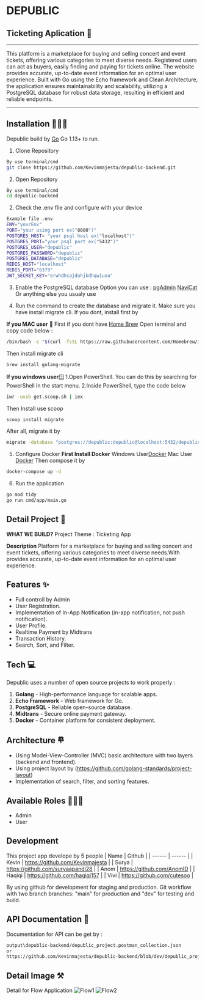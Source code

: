 # DEPUBLIC

## Ticketing Aplication 🎫

---

This platform is a marketplace for buying and selling concert and event tickets, offering various categories to meet diverse needs. Registered users can act as buyers, easily finding and paying for tickets online. The website provides accurate, up-to-date event information for an optimal user experience. Built with Go using the Echo framework and Clean Architecture, the application ensures maintainability and scalability, utilizing a PostgreSQL database for robust data storage, resulting in efficient and reliable endpoints.

---

## Installation 👨🏻‍💻

Depublic build by [Go](https://go.dev/dl/) Go 1.13+ to run.

1. Clone Repository

```sh
By use terminal/cmd
git clone https://github.com/Kevinmajesta/depublic-backend.git
```

2. Open Repository

```sh
By use terminal/cmd
cd depublic-backend
```

2. Check the .env file and configure with your device

```sh
Example file .env
ENV="yourEnv"
PORT="your using port ex("8080")"
POSTGRES_HOST= "your psql host ex("localhost")"
POSTGRES_PORT="your psql port ex("5432")"
POSTGRES_USER="depublic"
POSTGRES_PASSWORD="depublic"
POSTGRES_DATABASE="depublic"
REDIS_HOST="localhost"
REDIS_PORT="6379"
JWT_SECRET_KEY="erwhdhsajdahjkdhqwiuou"
```

3. Enable the PostgreSQL database
   Option you can use :
   [pgAdmin](https://www.pgadmin.org/)
   [NaviCat](https://www.navicat.com/en/download/navicat-premium?gad_source=1&gclid=CjwKCAjwmYCzBhA6EiwAxFwfgFWv6YNc_nwrdL5BByjvaEmUNbzD0vvg-tHgv7x6rFyIx-zSdWYQWhoCRP0QAvD_BwE)
   Or anything else you usualy use

4. Run the command to create the database and migrate it.
   Make sure you have install migrate cli.
   If you dont, install first by

**If you MAC user** 🍏
First if you dont have [Home Brew](https://brew.sh/)
Open terminal and copy code below :

```sh
/bin/bash -c "$(curl -fsSL https://raw.githubusercontent.com/Homebrew/install/HEAD/install.sh)"
```

Then install migrate cli

```sh
brew install golang-migrate
```

**If you windows user**🪟
1.Open PowerShell. You can do this by searching for PowerShell in the start menu.
2.Inside PowerShell, type the code below

```sh
iwr -useb get.scoop.sh | iex
```

Then Install use scoop

```sh
scoop install migrate
```

After all, migrate it by

```sh
migrate -database "postgres://depublic:depublic@localhost:5432/depublic?sslmode=disable" -path db/migrations up
```

5. Configure Docker
   **First Install Docker**
   Windows User[Docker](https://docs.docker.com/desktop/install/windows-install/)
   Mac User [Docker](https://docs.docker.com/desktop/install/mac-install/)
   Then compose it by

```sh
docker-compose up -d
```

6. Run the application

```sh
go mod tidy
go run cmd/app/main.go
```

## Detail Project 📝

**WHAT WE BUILD?**
Project Theme : Ticketing App

**Description**
Platform for a marketplace for buying and selling concert and event tickets, offering various categories to meet diverse needs.With provides accurate, up-to-date event information for an optimal user experience.

## Features ✨

- Full controll by Admin
- User Registration.
- Implementation of In-App Notification (in-app notification, not push notification).
- User Profile.
- Realtime Payment by Midtrans
- Transaction History.
- Search, Sort, and Filter.

## Tech 💻

Depublic uses a number of open source projects to work properly :

1. **Golang** - High-performance language for scalable apps.
2. **Echo Framework** - Web framework for Go.
3. **PostgreSQL** - Reliable open-source database.
4. **Midtrans** - Secure online payment gateway.
5. **Docker** - Container platform for consistent deployment.

## Architecture 𐄷

- Using Model-View-Controller (MVC) basic architecture with two layers (backend and frontend).
- Using project layout by (https://github.com/golang-standards/project-layout)
- Implementation of search, filter, and sorting features.

## Available Roles 👨🏻‍💻

- Admin
- User

## Development

This project app develope by 5 people
| Name | Github |
| ------ | ------ |
| Kevin | https://github.com/Kevinmajesta |
| Surya | https://github.com/suryaapandi28 |
| Anom | https://github.com/AnomID |
| Haqiqi | https://github.com/haqiqi157 |
| Vivi | https://github.com/cutesoo |

By using github for development for staging and production. Git workflow with two branch branches: "main" for production and "dev" for testing and build.

## API Documentation 🔗

Documentation for API can be get by :

```sh
output\depublic-backend/depublic_project.postman_collection.json
or
https://github.com/Kevinmajesta/depublic-backend/blob/dev/depublic_project.postman_collection.json
```

## Detail Image ⚒️

Detail for Flow Application
![Flow1](https://github.com/Kevinmajesta/depublic-backend/blob/main/assets/flow1.png)
![Flow2](https://github.com/Kevinmajesta/depublic-backend/blob/main/assets/flow2.png)
